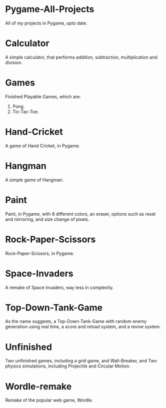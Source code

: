 # Pygame-All-Projects
All of my projects in Pygame, upto date.

# Calculator
A simple calculator, that performs addition, subtraction, multiplication and division.

# Games
Finished Playable Games, which are:

1. Pong.
2. Tic-Tac-Toe.

# Hand-Cricket
A game of Hand Cricket, in Pygame.

# Hangman
A simple game of Hangman.

# Paint
Paint, in Pygame, with 8 different colors, an eraser, options such as reset and mirroring, and size change of pixels.

# Rock-Paper-Scissors
Rock-Paper-Scissors, in Pygame.

# Space-Invaders
A remake of Space Invaders, way less in complexity.

# Top-Down-Tank-Game
As the name suggests, a Top-Down-Tank-Game with random enemy generation using real time, a score and reload system, and a revive system.

# Unfinished
Two unfinished games, including a grid game, and Wall-Breaker, and Two physics simulations, including Projectile and Circular Motion.

# Wordle-remake
Remake of the popular web game, Wordle.
